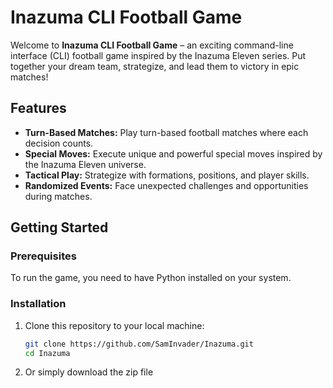 # Inazuma CLI Football Game

Welcome to **Inazuma CLI Football Game** – an exciting command-line interface (CLI) football game inspired by the Inazuma Eleven series. Put together your dream team, strategize, and lead them to victory in epic matches!

## Features

- **Turn-Based Matches:** Play turn-based football matches where each decision counts.
- **Special Moves:** Execute unique and powerful special moves inspired by the Inazuma Eleven universe.
- **Tactical Play:** Strategize with formations, positions, and player skills.
- **Randomized Events:** Face unexpected challenges and opportunities during matches.

## Getting Started

### Prerequisites

To run the game, you need to have Python installed on your system.

### Installation

1. Clone this repository to your local machine:

   ```bash
   git clone https://github.com/SamInvader/Inazuma.git
   cd Inazuma
2. Or simply download the zip file
